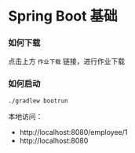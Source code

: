 # Spring Boot 基础

### 如何下载 
点击上方 `作业下载` 链接，进行作业下载
### 如何启动
````
./gradlew bootrun
````
本地访问：
- http://localhost:8080/employee/1
- http://localhost:8080
